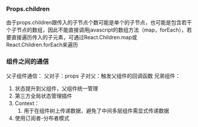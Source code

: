 ### Props.children
由于props.children跟传入的子节点个数可能是单个的子节点，也可能是包含若干个子节点的数组，因此不能直接调用javascript的数组方法（map，forEach），若要直接遍历传入的子元素，可通过React.Children.map或React.Children.forEach来遍历

### 组件之间的通信
父子组件通信：
父对子：props
子对父：触发父组件的回调函数
兄弟组件：
1. 状态提升到父组件，父组件统一管理
2. 第三方全局状态管理插件
3. Context：
    1. 用于在组件树上传递数据，避免了中间多层组件需显式传递数据
  4.  使用订阅者-分布者模式

